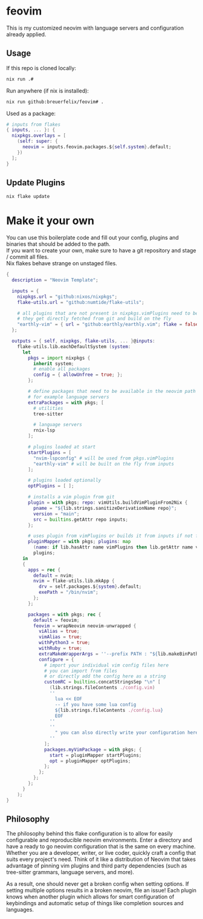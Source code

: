 # feovim

This is my customized neovim with language servers and configuration already applied.

## Usage

If this repo is cloned locally:
```bash
nix run .#
```

Run anywhere (if nix is installed):
```bash
nix run github:breuerfelix/feovim# .
```

Used as a package:
```nix
# inputs from flakes
{ inputs, ... }: {
  nixpkgs.overlays = [
    (self: super: {
      neovim = inputs.feovim.packages.${self.system}.default;
    })
  ];
}
```

## Update Plugins

```bash
nix flake update
```

# Make it your own

You can use this boilerplate code and fill out your config, plugins and binaries that should be added to the path.  
If you want to create your own, make sure to have a git repository and stage / commit all files.  
Nix flakes behave strange on unstaged files.

```nix
{
  description = "Neovim Template";

  inputs = {
    nixpkgs.url = "github:nixos/nixpkgs";
    flake-utils.url = "github:numtide/flake-utils";

    # all plugins that are not present in nixpkgs.vimPlugins need to be added here
    # they get directly fetched from git and build on the fly
    "earthly-vim" = { url = "github:earthly/earthly.vim"; flake = false; };
  };

  outputs = { self, nixpkgs, flake-utils, ... }@inputs:
    flake-utils.lib.eachDefaultSystem (system:
      let
        pkgs = import nixpkgs {
          inherit system;
          # enable all packages
          config = { allowUnfree = true; };
        };

        # define packages that need to be available in the neovim path
        # for example language servers
        extraPackages = with pkgs; [
          # utilities
          tree-sitter

          # language servers
          rnix-lsp
        ];

        # plugins loaded at start
        startPlugins = [
          "nvim-lspconfig" # will be used from pkgs.vimPlugins
          "earthly-vim" # will be built on the fly from inputs
        ];

        # plugins loaded optionally
        optPlugins = [ ];

        # installs a vim plugin from git
        plugin = with pkgs; repo: vimUtils.buildVimPluginFrom2Nix {
          pname = "${lib.strings.sanitizeDerivationName repo}";
          version = "main";
          src = builtins.getAttr repo inputs;
        };

        # uses plugin from vimPlugins or builds it from inputs if not found
        pluginMapper = with pkgs; plugins: map
          (name: if lib.hasAttr name vimPlugins then lib.getAttr name vimPlugins else (plugin name))
          plugins;
      in
      {
        apps = rec {
          default = nvim;
          nvim = flake-utils.lib.mkApp {
            drv = self.packages.${system}.default;
            exePath = "/bin/nvim";
          };
        };

        packages = with pkgs; rec {
          default = feovim;
          feovim = wrapNeovim neovim-unwrapped {
            viAlias = true;
            vimAlias = true;
            withPython3 = true;
            withRuby = true;
            extraMakeWrapperArgs = ''--prefix PATH : "${lib.makeBinPath extraPackages}"'';
            configure = {
              # import your individual vim config files here
              # you can import from files
              # or directly add the config here as a string
              customRC = builtins.concatStringsSep "\n" [
                (lib.strings.fileContents ./config.vim)
                ''
                  lua << EOF
                  -- if you have some lua config
                  ${lib.strings.fileContents ./config.lua}
                  EOF
                ''
                ''
                  " you can also directly write your configuration here
                ''
              ];
              packages.myVimPackage = with pkgs; {
                start = pluginMapper startPlugins;
                opt = pluginMapper optPlugins;
              };
            };
          };
        };
      }
    );
}
```

## Philosophy

The philosophy behind this flake configuration is to allow for easily configurable and reproducible neovim environments. Enter a directory and have a ready to go neovim configuration that is the same on every machine. Whether you are a developer, writer, or live coder, quickly craft a config that suits every project's need. Think of it like a distribution of Neovim that takes advantage of pinning vim plugins and third party dependencies (such as tree-sitter grammars, language servers, and more).

As a result, one should never get a broken config when setting options. If setting multiple options results in a broken neovim, file an issue! Each plugin knows when another plugin which allows for smart configuration of keybindings and automatic setup of things like completion sources and languages.


